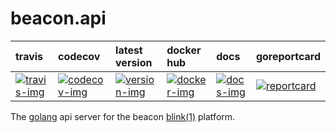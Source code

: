 # beacon.api

| travis | codecov | latest version | docker hub | docs | goreportcard |
| :--- | :---- | :--- | :--- | :--- | :--- |
| [![travis-img]][2] | [![codecov-img]][4] | [![version-img]][8] | [![docker-img]][6] | [![docs-img]][10] | [![reportcard]][11] |

The [golang] api server for the beacon [blink(1)] platform.

[travis-img]: https://img.shields.io/travis/dadleyy/beacon.api.svg?style=flat-square
[2]: https://travis-ci.org/dadleyy/beacon.api
[codecov-img]: https://img.shields.io/codecov/c/github/dadleyy/beacon.api.svg?style=flat-square
[4]: https://codecov.io/gh/dadleyy/beacon.api
[docker-img]: https://img.shields.io/docker/pulls/dadleyy/beacon-api.svg?style=flat-square
[6]: https://hub.docker.com/r/dadleyy/beacon-api
[version-img]: https://img.shields.io/github/release/dadleyy/beacon.api.svg?style=flat-square
[8]: https://github.com/dadleyy/beacon.api/releases
[docs-img]: http://img.shields.io/badge/godoc-reference-5272B4.svg?style=flat-square
[10]: https://godoc.org/github.com/dadleyy/beacon.api
[11]: https://goreportcard.com/report/github.com/dadleyy/beacon.api
[reportcard]: https://goreportcard.com/badge/github.com/dadleyy/beacon.api?style=flat-square
[blink(1)]: https://blink1.thingm.com/
[golang]: https://golang.org
